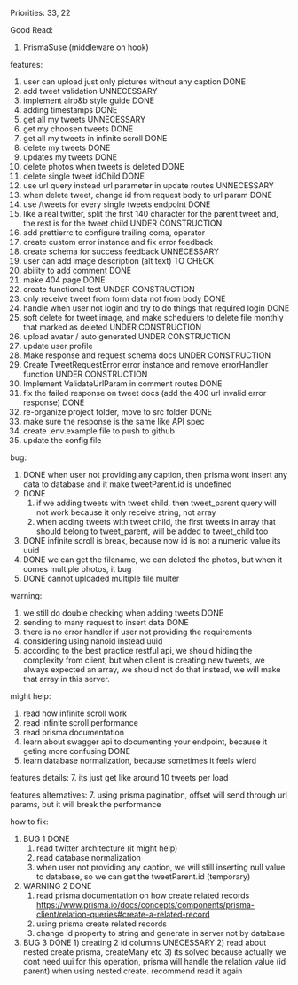Priorities:
  33, 22

Good Read:
  1. Prisma$use (middleware on hook)

features:
  1. user can upload just only pictures without any caption                 DONE
  2. add tweet validation                                            UNNECESSARY
  3. implement airb&b style guide                                           DONE
  4. adding timestamps                                                      DONE
  5. get all my tweets                                               UNNECESSARY
  6. get my choosen tweets                                                  DONE
  7. get all my tweets in infinite scroll                                   DONE
  8. delete my tweets                                                       DONE
  9. updates my tweets                                                      DONE
  10. delete photos when tweets is deleted                                  DONE
  11. delete single tweet idChild                                           DONE
  12. use url query instead url parameter in update routes           UNNECESSARY
  13. when delete tweet, change id from request body to url param           DONE
  14. use /tweets for every single tweets endpoint                          DONE
  15. like a real twitter, split the first 140 character for
      the parent tweet and, the rest is for the tweet child                                                   UNDER CONSTRUCTION
  16. add prettierrc to configure trailing coma, operator
  17. create custom error instance and fix error feedback
  18. create schema for success feedback                             UNNECESSARY
  19. user can add image description (alt text)                         TO CHECK
  20. ability to add comment                                                DONE
  21. make 404 page                                                         DONE
  22. create functional test                                  UNDER CONSTRUCTION
  23. only receive tweet from form data not from body                       DONE
  24. handle when user not login and try to do things that required login   DONE
  25. soft delete for tweet image, and make schedulers to delete file
      monthly that marked as deleted                          UNDER CONSTRUCTION
  26. upload avatar / auto generated                          UNDER CONSTRUCTION
  27. update user profile
  28. Make response and request schema docs                   UNDER CONSTRUCTION
  29. Create TweetRequestError error instance and remove
      errorHandler function                                   UNDER CONSTRUCTION
  30. Implement ValidateUrlParam in comment routes                          DONE
  31. fix the failed response on tweet docs
      (add the 400 url invalid error response)                              DONE
  32. re-organize project folder, move to src folder                        DONE
  33. make sure the response is the same like API spec
  34. create .env.example file to push to github
  35. update the config file

bug:
  1. DONE
    when user not providing any caption, then prisma wont insert any data to
    database and it make tweetParent.id is undefined
  2. DONE
     1) if we adding tweets with tweet child, then tweet_parent query will not
     work because it only receive string, not array
     2) when adding tweets with tweet child, the first tweets in array that
     should belong to tweet_parent, will be added to tweet_child too
  3. DONE
     infinite scroll is break, because now id is not a numeric value
     its uuid
  10. DONE
     we can get the filename, we can deleted the photos, but when it comes
     multiple photos, it bug
  5. DONE
    cannot uploaded multiple file multer

warning:
  1. we still do double checking when adding tweets                         DONE
  2. sending to many request to insert data                                 DONE
  3. there is no error handler if user not providing the requirements
  4. considering using nanoid instead uuid
  5. according to the best practice restful api, we should hiding the complexity
     from client, but when client is creating new tweets, we always expected an
     array, we should not do that instead, we will make that array in this server.

might help:
  1. read how infinite scroll work
  2. read infinite scroll performance
  3. read prisma documentation
  4. learn about swagger api to documenting your endpoint,
     because it geting more confusing                                       DONE
  5. learn database normalization, because sometimes it feels wierd

features details:
  7. its just get like around 10 tweets per load

features alternatives:
  7. using prisma pagination, offset will send through url params, but it will
  break the performance

how to fix:
  1. BUG 1 DONE
     1) read twitter architecture (it might help)
     2) read database normalization
     3) when user not providing any caption, we will still inserting
        null value to database, so we can get the tweetParent.id (temporary)
  2. WARNING 2 DONE
      1) read prisma documentation on how create related records
        https://www.prisma.io/docs/concepts/components/prisma-client/relation-queries#create-a-related-record
      2) using prisma create related records
      3) change id property to string and generate in server not by database
  3. BUG 3 DONE
    1) creating 2 id columns                                          UNECESSARY
    2) read about nested create prisma, createMany etc
    3) its solved because actually we dont need uui for this operation,
    prisma will handle the relation value (id parent) when using nested create.
    recommend read it again
